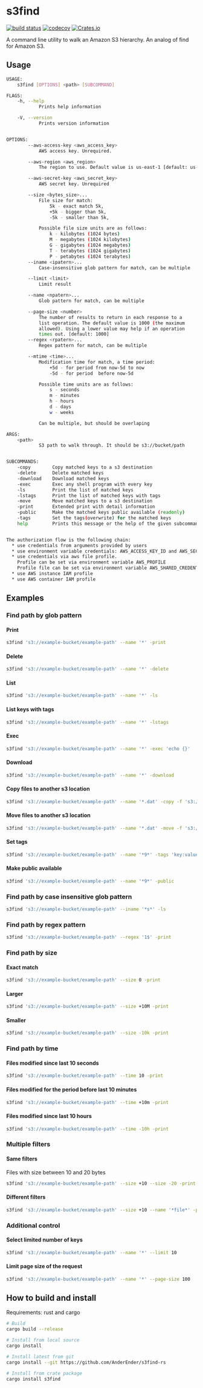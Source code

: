 # s3find
[![build status](https://travis-ci.org/AnderEnder/s3find-rs.svg?branch=master)](https://travis-ci.org/AnderEnder/s3find-rs)
[![codecov](https://codecov.io/gh/AnderEnder/s3find-rs/branch/master/graph/badge.svg)](https://codecov.io/gh/AnderEnder/s3find-rs)
[![Crates.io](https://img.shields.io/crates/v/s3find.svg)](https://crates.io/crates/s3find)


A command line utility to walk an Amazon S3 hierarchy. An analog of find for Amazon S3.

## Usage

```sh
USAGE:
    s3find [OPTIONS] <path> [SUBCOMMAND]

FLAGS:
    -h, --help
            Prints help information

    -V, --version
            Prints version information


OPTIONS:
        --aws-access-key <aws_access_key>
            AWS access key. Unrequired.

        --aws-region <aws_region>
            The region to use. Default value is us-east-1 [default: us-east-1]

        --aws-secret-key <aws_secret_key>
            AWS secret key. Unrequired

        --size <bytes_size>...
            File size for match:
                5k - exact match 5k,
                +5k - bigger than 5k,
                -5k - smaller than 5k,

            Possible file size units are as follows:
                k - kilobytes (1024 bytes)
                M - megabytes (1024 kilobytes)
                G - gigabytes (1024 megabytes)
                T - terabytes (1024 gigabytes)
                P - petabytes (1024 terabytes)
        --iname <ipatern>...
            Case-insensitive glob pattern for match, can be multiple

        --limit <limit>
            Limit result

        --name <npatern>...
            Glob pattern for match, can be multiple

        --page-size <number>
            The number of results to return in each response to a
            list operation. The default value is 1000 (the maximum
            allowed). Using a lower value may help if an operation
            times out. [default: 1000]
        --regex <rpatern>...
            Regex pattern for match, can be multiple

        --mtime <time>...
            Modification time for match, a time period:
                +5d - for period from now-5d to now
                -5d - for period  before now-5d

            Possible time units are as follows:
                s - seconds
                m - minutes
                h - hours
                d - days
                w - weeks

            Can be multiple, but should be overlaping

ARGS:
    <path>
            S3 path to walk through. It should be s3://bucket/path


SUBCOMMANDS:
    -copy        Copy matched keys to a s3 destination
    -delete      Delete matched keys
    -download    Download matched keys
    -exec        Exec any shell program with every key
    -ls          Print the list of matched keys
    -lstags      Print the list of matched keys with tags
    -move        Move matched keys to a s3 destination
    -print       Extended print with detail information
    -public      Make the matched keys public available (readonly)
    -tags        Set the tags(overwrite) for the matched keys
    help         Prints this message or the help of the given subcommand(s)


The authorization flow is the following chain:
  * use credentials from arguments provided by users
  * use environment variable credentials: AWS_ACCESS_KEY_ID and AWS_SECRET_ACCESS_KEY
  * use credentials via aws file profile.
    Profile can be set via environment variable AWS_PROFILE
    Profile file can be set via environment variable AWS_SHARED_CREDENTIALS_FILE
  * use AWS instance IAM profile
  * use AWS container IAM profile
```

## Examples

### Find path by glob pattern

#### Print

```sh
s3find 's3://example-bucket/example-path' --name '*' -print
```

#### Delete

```sh
s3find 's3://example-bucket/example-path' --name '*' -delete
```

#### List

```sh
s3find 's3://example-bucket/example-path' --name '*' -ls
```

#### List keys with tags

```sh
s3find 's3://example-bucket/example-path' --name '*' -lstags
```

#### Exec

```sh
s3find 's3://example-bucket/example-path' --name '*' -exec 'echo {}'
```

#### Download

```sh
s3find 's3://example-bucket/example-path' --name '*' -download
```

#### Copy files to another s3 location

```sh
s3find 's3://example-bucket/example-path' --name '*.dat' -copy -f 's3://example-bucket/example-path2'
```

#### Move files to another s3 location

```sh
s3find 's3://example-bucket/example-path' --name '*.dat' -move -f 's3://example-bucket/example-path2'
```

#### Set tags

```sh
s3find 's3://example-bucket/example-path' --name '*9*' -tags 'key:value' 'env:staging'
```

#### Make public available

```sh
s3find 's3://example-bucket/example-path' --name '*9*' -public
```

### Find path by case insensitive glob pattern

```sh
s3find 's3://example-bucket/example-path' --iname '*s*' -ls
```

### Find path by regex pattern

```sh
s3find 's3://example-bucket/example-path' --regex '1$' -print
```

### Find path by size

#### Exact match

```sh
s3find 's3://example-bucket/example-path' --size 0 -print
```

#### Larger

```sh
s3find 's3://example-bucket/example-path' --size +10M -print
```

#### Smaller

```sh
s3find 's3://example-bucket/example-path' --size -10k -print
```

### Find path by time

#### Files modified since last 10 seconds

```sh
s3find 's3://example-bucket/example-path' --time 10 -print
```

#### Files modified for the period before last 10 minutes

```sh
s3find 's3://example-bucket/example-path' --time +10m -print
```

#### Files modified since last 10 hours

```sh
s3find 's3://example-bucket/example-path' --time -10h -print
```

### Multiple filters

#### Same filters

Files with size between 10 and 20 bytes

```sh
s3find 's3://example-bucket/example-path' --size +10 --size -20 -print
```

#### Different filters

```sh
s3find 's3://example-bucket/example-path' --size +10 --name '*file*' -print
```

### Additional control

#### Select limited number of keys

```sh
s3find 's3://example-bucket/example-path' --name '*' --limit 10
```

#### Limit page size of the request

```sh
s3find 's3://example-bucket/example-path' --name '*' --page-size 100
```

## How to build and install

Requirements: rust and cargo

```sh
# Build
cargo build --release

# Install from local source
cargo install

# Install latest from git
cargo install --git https://github.com/AnderEnder/s3find-rs

# Install from crate package
cargo install s3find
```
